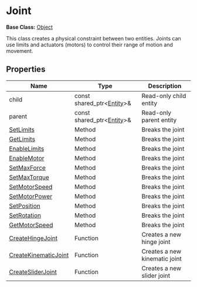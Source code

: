 # Joint

**Base Class:** [Object](Object.md)

This class creates a physical constraint between two entities. Joints can use limits and actuators (motors) to control their range of motion and movement.

## Properties

| Name | Type | Description |
|---|---|----|
| child | const shared_ptr<[Entity](Entity.md)\>& | Read-only child entity |
| parent | const shared_ptr<[Entity](Entity.md)\>& | Read-only parent entity |
| [SetLimits](Joint_SetLimits.md) | Method | Breaks the joint |
| [GetLimits](Joint_GetLimits.md) | Method | Breaks the joint |
| [EnableLimits](Joint_EnableLimits.md) | Method | Breaks the joint |
| [EnableMotor](Joint_EnableMotor.md) | Method | Breaks the joint |
| [SetMaxForce](Joint_SetMaxForce.md) | Method | Breaks the joint |
| [SetMaxTorque](Joint_SetMaxTorque.md) | Method | Breaks the joint |
| [SetMotorSpeed](Joint_SetMotorSpeed.md) | Method | Breaks the joint |
| [SetMotorPower](Joint_SetMotorPower.md) | Method | Breaks the joint |
| [SetPosition](Joint_SetPosition.md) | Method | Breaks the joint |
| [SetRotation](Joint_SetRotation.md) | Method | Breaks the joint |
| [GetMotorSpeed](Joint_GetMotorSpeed.md) | Method | Breaks the joint |
| [CreateHingeJoint](CreateHingeJoint.md) | Function | Creates a new hinge joint |
| [CreateKinematicJoint](CreateKinematicJoint.md) | Function | Creates a new kinematic joint |
| [CreateSliderJoint](CreateSliderJoint.md) | Function | Creates a new slider joint |
